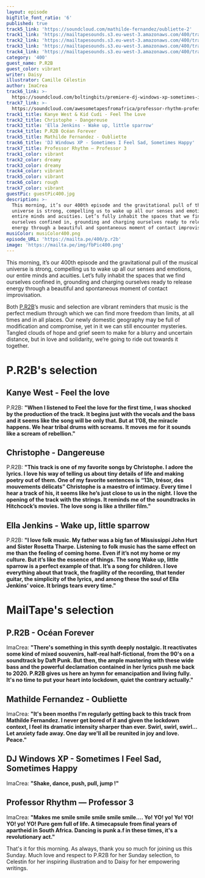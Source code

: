 ```yaml
---
layout: episode
bigTitle_font_ratio: '6'
published: true
track5_link: 'https://soundcloud.com/mathilde-fernandez/oubliette-2'
track1_link: 'https://mailtapesounds.s3.eu-west-3.amazonaws.com/400/track1.mp3'
track2_link: 'https://mailtapesounds.s3.eu-west-3.amazonaws.com/400/track2.mp3'
track3_link: 'https://mailtapesounds.s3.eu-west-3.amazonaws.com/400/track3.mp3'
track4_link: 'https://mailtapesounds.s3.eu-west-3.amazonaws.com/400/track4.mp3'
category: '400'
guest_name: P.R2B
guest_color: vibrant
writer: Daisy
illustrator: Camille Célestin
author: ImaCrea
track6_link: >-
  https://soundcloud.com/boltingbits/premiere-dj-windows-xp-sometimes-i-feel-sad-sometimes-happy
track7_link: >-
  https://soundcloud.com/awesometapesfromafrica/professor-rhythm-professor-3-coming-out-1-june
track1_title: Kanye West & Kid Cudi - Feel The Love
track2_title: Christophe - Dangereuse
track3_title: 'Ella Jenkins - Wake up, little sparrow'
track4_title: P.R2B Océan Forever
track5_title: Mathilde Fernandez - Oubliette
track6_title: 'DJ Windows XP - Sometimes I Feel Sad, Sometimes Happy'
track7_title: Professor Rhythm — Professor 3
track1_color: vibrant
track2_color: dreamy
track3_color: dreamy
track4_color: vibrant
track5_color: vibrant
track6_color: rough
track7_color: vibrant
guestPic: guestPic400.jpg
description: >-
  This morning, it’s our 400th episode and the gravitational pull of the musical
  universe is strong, compelling us to wake up all our senses and emotions, our
  entire minds and acuities. Let’s fully inhabit the spaces that we find
  ourselves confined in, grounding and charging ourselves ready to release
  energy through a beautiful and spontaneous moment of contact improvisation.
musiColor: musiColor400.png
episode_URL: 'https://mailta.pe/400/p.r2b'
image: 'https://mailta.pe/img/fbPic400.png'
---
```

<p id="introduction">This morning, it’s our 400th episode and the gravitational pull of the musical universe is strong, compelling us to wake up all our senses and emotions, our entire minds and acuities. Let’s fully inhabit the spaces that we find ourselves confined in, grounding and charging ourselves ready to release energy through a beautiful and spontaneous moment of contact improvisation.

Both [P.R2B](https://soundcloud.com/pauline-r2b)’s music and selection are vibrant reminders that music is the perfect medium through which we can find more freedom than limits, at all times and in all places. Our newly domestic geography may be full of modification and compromise, yet in it we can still encounter mysteries. Tangled clouds of hope and grief seem to make for a blurry and uncertain distance, but in love and solidarity, we’re going to ride out towards it together.
</p>


# P.R2B's selection

## Kanye West - Feel the love

P.R2B: **"**When I listened to Feel the love for the first time, I was shocked by the production of the track.
It begins just with the vocals and the bass and it seems like the song will be only that. But at 1’08, the miracle happens. We hear tribal drums with screams. It moves me for it sounds like a scream of rebellion.**"**

## Christophe - Dangereuse

P.R2B: **"**This track is one of my favorite songs by Christophe. I adore the lyrics. I love his way of telling us about tiny details of life and making poetry out of them.
One of my favorite sentences is “13h, trésor, des mouvements délicats”
Christophe is a maestro of intimacy. Every time I hear a track of his, it seems like he’s just close to us in the night.
I love the opening of the track with the strings. It reminds me of the soundtracks in Hitchcock’s movies. The love song is like a thriller film.**"**

## Ella Jenkins - Wake up, little sparrow

P.R2B: **"**I love folk music. My father was a big fan of Mississippi John Hurt and Sister Rosetta Tharpe.
Listening to folk music has the same effect on me than the feeling of coming home. Even if it’s not my home or my culture. But it’s like the essence of things.
The song Wake up, little sparrow is a perfect example of that. It’s a song for children. I love everything about that track, the fragility of the recording, that tender guitar, the simplicity of the lyrics, and among these the soul of Ella Jenkins’ voice. It brings tears every time.**"**

# MailTape's selection

## P.R2B - Océan Forever
ImaCrea: **"**There's something in this synth deeply nostalgic. It reactivates some kind of mixed souvenirs, half-real half-fictional, from the 90's on a soundtrack by Daft Punk. But then, the ample mastering with these wide bass and the powerful declamation contained in her lyrics push me back to 2020. P.R2B gives us here an hymn for emancipation and living fully. It's no time to put your heart into lockdown, quiet the contrary actually.**"**

## Mathilde Fernandez - Oubliette
ImaCrea: **"**It's been months I'm regularly getting back to this track from Mathilde Fernandez. I never get bored of it and given the lockdown context, I feel its dramatic intensity sharper than ever. Swirl, swirl, swirl... Let anxiety fade away. One day we'll all be reunited in joy and love. Peace.**"**

## DJ Windows XP - Sometimes I Feel Sad, Sometimes Happy
ImaCrea: **"**Shake, dance, push, pull, jump !**"**

## Professor Rhythm — Professor 3
ImaCrea: **"**Makes me smile smile smile smile smile.... Yo! YO! yo! Yo! YO! YO! yo! YO! Pure gem full of life. A timecapsule from final years of apartheid in South Africa. Dancing is punk a.f in these times, it's a revolutionary act.**"**


<p id="outroduction">That's it for this morning. As always, thank you so much for joining us this Sunday. Much love and respect to P.R2B for her Sunday selection, to Celestin for her inspiring illustration and to Daisy for her empowering writings.</p>

